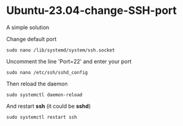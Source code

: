 # Ubuntu-23.04-change-SSH-port
A simple solution  

Change default port

```
sudo nano /lib/systemd/system/ssh.socket
```
Uncomment the line 'Port=22' and enter your port
```
sudo nano /etc/ssh/sshd_config
```
Then reload the daemon
```
sudo systemctl daemon-reload  
```
And restart **ssh** (it could be **sshd**)
```
sudo systemctl restart ssh
```
